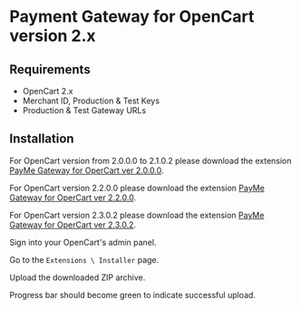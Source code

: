 # Payment Gateway for OpenCart version 2.x

## Requirements

- OpenCart 2.x
- Merchant ID, Production & Test Keys
- Production & Test Gateway URLs

## Installation

For OpenCart version from 2.0.0.0 to 2.1.0.2 please download the extension [PayMe Gateway for OperCart ver 2.0.0.0](PayMe%20Gateway%20for%20OperCart%20ver%202.0.0.0/PayMe_Gateway_for_OperCart_ver_2.0.0.0.ocmod.zip). 

For OpenCart version 2.2.0.0 please                 download the extension [PayMe Gateway for OperCart ver 2.2.0.0](PayMe%20Gateway%20for%20OperCart%20ver%202.2.0.0/PayMe_Gateway_for_OperCart_ver_2.2.0.0.ocmod.zip). 

For OpenCart version 2.3.0.2 please                 download the extension [PayMe Gateway for OperCart ver 2.3.0.2](PayMe%20Gateway%20for%20OperCart%20ver%202.3.0.2/PayMe_Gateway_for_OperCart_ver_2.3.0.2.ocmod.zip).

Sign into your OpenCart's admin panel.

Go to the `Extensions \ Installer` page.

Upload the downloaded ZIP archive.

Progress bar should become green to indicate successful upload.
